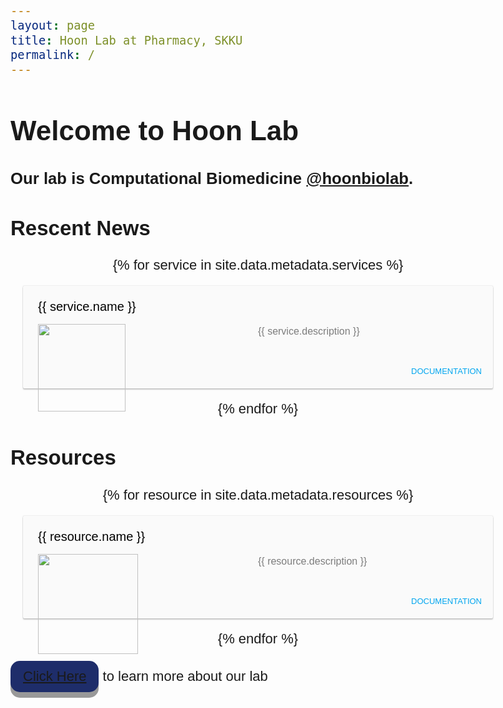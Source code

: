 ```yaml
---
layout: page
title: Hoon Lab at Pharmacy, SKKU
permalink: /
---
```


# Welcome to Hoon Lab

### Our lab is Computational Biomedicine [@hoonbiolab](https://twitter.com/hoonbiolab).

<head>
<link href="https://fonts.googleapis.com/css2?family=Sarabun&display=swap" rel="stylesheet">
<style>
body {
    font-family: 'Sarabun', sans-serif; font-size: 22px;
}
.wrapper {
    display:flex;
    flex-direction:row;
    flex-wrap:wrap;
    justify-content:center;
}
.box {
    background-color: #fafafa;
    box-shadow: 0px 2px 2px rgba(0,0,0,.2), 0px 0px 2px rgba(0,0,0,.2);
    width: 100%;
    border-radius: 2px;
    margin:20px;
    display:flex;
    flex-direction:column;
    cursor:pointer;
}
.box:hover {
    box-shadow: 0px 15px 20px rgba(0,0,0,.25),0px 0px 30px rgba(0,0,0,.1);
}
.box .text {
    padding: 24px;
}
.box .bb {
    border: 1px solid red;
}
.box .title {
    color:  black;
    font-weight: 500;
    font-size: 20px;
    margin-top: -2px;
    margin-bottom: 16px;
}
.box p {
    color: rgba(0,0,0,.5);
    font-size: 16px;
    line-height: 24px;
    margin: 0px;
}
.box .act {
    padding: 8px 0;
    text-align: right;
}
.card-button {
    text-transform: uppercase;
    display: inline-block;
    font-size: 13px;
    padding: 12px 10px;
    color: #00a5ef;
    font-weight: 500;
    margin-right: 8px;
    cursor: pointer;
}
</style>
<head>


<h2>Rescent News</h2>
<div class="wrapper">
  {% for service in site.data.metadata.services %}<div class="box">
  <div class="text">
    <div class="title">{{ service.name }}</div>
      <p><img src="{{ service.logo }}" style="height:140px; position:absolute">
       <span style="width:50%; float:right">{{ service.description }}</span>
      </p>
    </div>
    <div class="act">
	<a href="{{ service.url }}" target="_blank"><div class="card-button">Documentation</div></a>
    </div>
  </div>{% endfor %}
</div>

<h2>Resources</h2>
<div class="wrapper">
  {% for resource in site.data.metadata.resources %}<div class="box">
  <div class="text">
    <div class="title">{{ resource.name }}</div>
      <p><img src="{{ resource.logo }}" style="height:160px; position:absolute">
       <span style="width:50%; float:right">{{ resource.description }}</span>
      </p>
    </div>
    <div class="act">
	<a href="{{ resource.url }}" target="_blank"><div class="card-button">Documentation</div></a>
    </div>
  </div>{% endfor %}
</div>

<head>
<meta name="viewport" content="width=device-width, initial-scale=1">
<style>
.button {
  padding: 12px 20px;
  font-size: 22px;
  text-align: center;
  cursor: pointer;
  outline: none;
  color: #fff;
  background-color: #1E2D6A;
  border: none;
  border-radius: 15px;
  box-shadow: 0 9px #999;
}
.button:hover {background-color: #1E2D6A}
.button:active {
  background-color: #1E2D6A;
  box-shadow: 0 5px #666;
  transform: translateY(4px);
}
</style>
</head>
<body>

<button class="button"><a href='https://photos.google.com/u/0/share/AF1QipP5EpeeFRyzUYlB05eRdj0uSO-OLeG7xh4LmiYNmyp2ULNzuxmsR5TXkR3aWW_oKQ?key=WVVKUUhyZExyMndIcnVlNTBUekhjdDlkdThDcjJ3'>Click Here</a></button> to learn more about our lab

</body>


